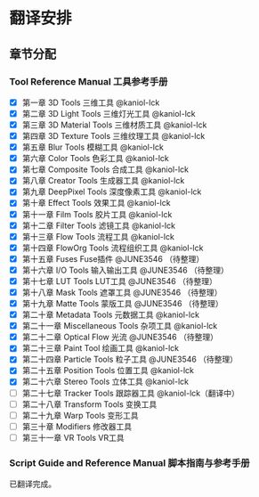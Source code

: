 # 翻译安排

## 章节分配

### Tool Reference Manual 工具参考手册

 - [x] 第一章 3D Tools 三维工具 @kaniol-lck 
 - [x] 第二章 3D Light Tools 三维灯光工具 @kaniol-lck 
 - [x] 第三章 3D Material Tools 三维材质工具 @kaniol-lck 
 - [x] 第四章 3D Texture Tools 三维纹理工具 @kaniol-lck 
 - [x] 第五章 Blur Tools 模糊工具 @kaniol-lck 
 - [x] 第六章 Color Tools 色彩工具 @kaniol-lck 
 - [x] 第七章 Composite Tools 合成工具 @kaniol-lck
 - [x] 第八章 Creator Tools 生成器工具 @kaniol-lck
 - [x] 第九章 DeepPixel Tools 深度像素工具 @kaniol-lck
 - [x] 第十章 Effect Tools 效果工具 @kaniol-lck
 - [x] 第十一章 Film Tools 胶片工具 @kaniol-lck
 - [x] 第十二章 Filter Tools 滤镜工具 @kaniol-lck
 - [x] 第十三章 Flow Tools 流程工具 @kaniol-lck
 - [x] 第十四章 FlowOrg Tools 流程组织工具 @kaniol-lck
 - [x] 第十五章 Fuses Fuse插件 @JUNE3546 （待整理）
 - [x] 第十六章 I/O Tools 输入输出工具 @JUNE3546 （待整理）
 - [x] 第十七章 LUT Tools LUT工具 @JUNE3546 （待整理）
 - [x] 第十八章 Mask Tools 遮罩工具 @JUNE3546 （待整理）
 - [x] 第十九章 Matte Tools 蒙版工具 @JUNE3546 （待整理）
 - [x] 第二十章 Metadata Tools 元数据工具 @kaniol-lck
 - [x] 第二十一章 Miscellaneous Tools 杂项工具 @kaniol-lck
 - [x] 第二十二章 Optical Flow 光流 @JUNE3546 （待整理）
 - [x] 第二十三章 Paint Tool 绘画工具 @kaniol-lck
 - [x] 第二十四章 Particle Tools 粒子工具 @JUNE3546 （待整理）
 - [x] 第二十五章 Position Tools 位置工具 @kaniol-lck
 - [x] 第二十六章 Stereo Tools 立体工具 @kaniol-lck
 - [ ] 第二十七章 Tracker Tools 跟踪器工具 @kaniol-lck（翻译中）
 - [ ] 第二十八章 Transform Tools 变换工具 
 - [ ] 第二十九章 Warp Tools 变形工具 
 - [ ] 第三十章 Modifiers 修改器工具 
 - [ ] 第三十一章 VR Tools VR工具 

### Script Guide and Reference Manual 脚本指南与参考手册

已翻译完成。